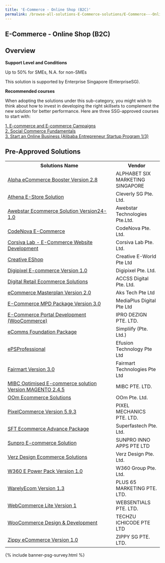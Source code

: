 ```yaml
---
title: 'E-Commerce - Online Shop (B2C)'
permalink: /browse-all-solutions-E-Commerce-solutions/E-Commerce---Online-Shop--B2C-
---
```


## E-Commerce - Online Shop (B2C)
## Overview

**Support Level and Conditions**

Up to 50% for SMEs, N.A. for non-SMEs

This solution is supported by Enterprise Singapore (EnterpriseSG).

**Recommended courses**

When adopting the solutions under this sub-category, you might wish to think about how to invest in developing the right skillsets to complement the new solution for better performance. Here are three SSG-approved courses to start with:

<a href='https://sfec.enterprisejobskills.gov.sg/Course_Internet/CourseDetail.aspx?CoursesReferenceNumber=TGS-2021003549'  target='_blank' rel='noopener'>1. E-commerce and E-commerce Campaigns </a><br>
<a href='https://sfec.enterprisejobskills.gov.sg/Course_Internet/CourseDetail.aspx?CoursesReferenceNumber=TGS-2021009012'  target='_blank' rel='noopener'>2. Social Commerce Fundamentals</a><br>
<a href='https://sfec.enterprisejobskills.gov.sg/Course_Internet/CourseDetail.aspx?CoursesReferenceNumber=TGS-2017500393'  target='_blank' rel='noopener'>3. Start an Online Business (Alibaba Entrepreneur Startup Program 1/3)</a><br>

## Pre-Approved Solutions

<table>
<tr>
<th style='width: auto;'><b>Solutions Name</b></th>
<th style='width: 30%;'><b>Vendor</b></th>
</tr>
<tr>
<td><a href='/productivity-solutions-grant/solutionrepo/53322628K-Alph-Commrc-Boostr-v-28-G' target='_blank'>Alpha eCommerce Booster Version 2.8</a><br></td>
<td>ALPHABET SIX MARKETING SINGAPORE</td>
</tr>
<tr>
<td><a href='/productivity-solutions-grant/solutionrepo/201734623N-Athn-EStor-SLN-G' target='_blank'>Athena E-Store Solution</a><br></td>
<td>Cleverly SG Pte. Ltd.</td>
</tr>
<tr>
<td><a href='/productivity-solutions-grant/solutionrepo/201811373M-Awbstr-Ecommrc-SLN-v2410-G' target='_blank'>Awebstar Ecommerce Solution Version24-1.0</a><br></td>
<td>Awebstar Technologies Pte.Ltd.</td>
</tr>
<tr>
<td><a href='/productivity-solutions-grant/solutionrepo/201500009Z-CodNov-ECommrc-G' target='_blank'>CodeNova E-Commerce</a><br></td>
<td>CodeNova Pte. Ltd.</td>
</tr>
<tr>
<td><a href='/productivity-solutions-grant/solutionrepo/201701817K-Corsv-Lb-ECommrc-Wbst-Dv-G' target='_blank'>Corsiva Lab - E-Commerce Website Development</a><br></td>
<td>Corsiva Lab Pte. Ltd.</td>
</tr>
<tr>
<td><a href='/productivity-solutions-grant/solutionrepo/200200017N-Crtv-EShop-G' target='_blank'>Creative EShop</a><br></td>
<td>Creative E-World Pte Ltd</td>
</tr>
<tr>
<td><a href='/productivity-solutions-grant/solutionrepo/202033959E-Dgpxl-Ecommrc-v-10-G' target='_blank'>Digipixel E-commerce Version 1.0</a><br></td>
<td>Digipixel Pte. Ltd.</td>
</tr>
<tr>
<td><a href='/productivity-solutions-grant/solutionrepo/202106150H-Dgtl-Rtl-Ecommrc-SLNs-G' target='_blank'>Digital Retail Ecommerce Solutions</a><br></td>
<td>ACCSS Digital Pte. Ltd.</td>
</tr>
<tr>
<td><a href='/productivity-solutions-grant/solutionrepo/201535836W-Commrc-Mstrpln-v-20-G' target='_blank'>eCommerce Masterplan Version 2.0</a><br></td>
<td>Aks Tech Pte Ltd</td>
</tr>
<tr>
<td><a href='/productivity-solutions-grant/solutionrepo/201329629H-ECommrc-MPD-Pckg-v-30-G' target='_blank'>E-Commerce MPD Package Version 3.0</a><br></td>
<td>MediaPlus Digital Pte Ltd</td>
</tr>
<tr>
<td><a href='/productivity-solutions-grant/solutionrepo/201529118Z-ECommrc-Portl-Dv-WooCommrc-G' target='_blank'>E-Commerce Portal Development (WooCommerce)</a><br></td>
<td>IPRO DEZIGN PTE. LTD.</td>
</tr>
<tr>
<td><a href='/productivity-solutions-grant/solutionrepo/201415816M-Comms-Foundton-Pckg-G' target='_blank'>eComms Foundation Package</a><br></td>
<td>Simpliify (Pte. Ltd.)</td>
</tr>
<tr>
<td><a href='/productivity-solutions-grant/solutionrepo/201216251K-PSProfssonl-G' target='_blank'>ePSProfessional</a><br></td>
<td>Efusion Technology Pte Ltd</td>
</tr>
<tr>
<td><a href='/productivity-solutions-grant/solutionrepo/202036105K-Frmrt-v-30-G' target='_blank'>Fairmart Version 3.0</a><br></td>
<td>Fairmart Technologies Pte Ltd</td>
</tr>
<tr>
<td><a href='/productivity-solutions-grant/solutionrepo/201319042M-MIBC-Optmsd-Ecommrc-SLN-v-MAGENTO-245-G' target='_blank'>MIBC Optimised E-commerce solution Version MAGENTO 2.4.5</a><br></td>
<td>MIBC PTE. LTD.</td>
</tr>
<tr>
<td><a href='/productivity-solutions-grant/solutionrepo/200617554M-OOm-Ecommrc-SLNs-G' target='_blank'>OOm Ecommerce Solutions</a><br></td>
<td>OOm Pte. Ltd.</td>
</tr>
<tr>
<td><a href='/productivity-solutions-grant/solutionrepo/201840067W-PxlCommrc-v-593-G' target='_blank'>PixelCommerce Version 5.9.3</a><br></td>
<td>PIXEL MECHANICS PTE. LTD.</td>
</tr>
<tr>
<td><a href='/productivity-solutions-grant/solutionrepo/201414976G-SFT-Ecommrc-Advnc-Pckg-G' target='_blank'>SFT Ecommerce Advance Package</a><br></td>
<td>Superfastech Pte. Ltd.</td>
</tr>
<tr>
<td><a href='/productivity-solutions-grant/solutionrepo/201723984K-Sunpro-Ecommrc-SLN-G' target='_blank'>Sunpro E-commerce Solution</a><br></td>
<td>SUNPRO INNO APPS PTE LTD</td>
</tr>
<tr>
<td><a href='/productivity-solutions-grant/solutionrepo/200908223H-Vrz-Dsgn-Ecommrc-SLNs-G' target='_blank'>Verz Design Ecommerce Solutions</a><br></td>
<td>Verz Design Pte. Ltd.</td>
</tr>
<tr>
<td><a href='/productivity-solutions-grant/solutionrepo/201842642W-W360-E-Powr-Pck-v-10-G' target='_blank'>W360 E Power Pack Version 1.0</a><br></td>
<td>W360 Group Pte. Ltd.</td>
</tr>
<tr>
<td><a href='/productivity-solutions-grant/solutionrepo/201729553C-WrlyEcom-v-13-G' target='_blank'>WarelyEcom Version 1.3</a><br></td>
<td>PLUS 65 MARKETING PTE. LTD.</td>
</tr>
<tr>
<td><a href='/productivity-solutions-grant/solutionrepo/201736601Z-WbCommrc-Lt-v-1-G' target='_blank'>WebCommerce Lite Version 1</a><br></td>
<td>WEBSENTIALS PTE. LTD.</td>
</tr>
<tr>
<td><a href='/productivity-solutions-grant/solutionrepo/202011295C-WooCommrc-Dsgn-&-Dv-G' target='_blank'>WooCommerce Design & Development</a><br></td>
<td>TECHZU ICHICODE PTE LTD</td>
</tr>
<tr>
<td><a href='/productivity-solutions-grant/solutionrepo/200915846D-Zppy-Commrc-v-10-G' target='_blank'>Zippy eCommerce Version 1.0</a><br></td>
<td>ZIPPY SG PTE. LTD.</td>
</tr>
</table>

{% include banner-psg-survey.html %}
